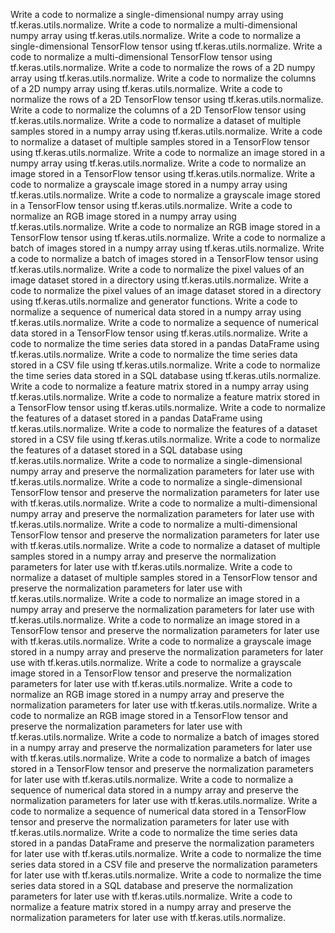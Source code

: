 Write a code to normalize a single-dimensional numpy array using tf.keras.utils.normalize.
Write a code to normalize a multi-dimensional numpy array using tf.keras.utils.normalize.
Write a code to normalize a single-dimensional TensorFlow tensor using tf.keras.utils.normalize.
Write a code to normalize a multi-dimensional TensorFlow tensor using tf.keras.utils.normalize.
Write a code to normalize the rows of a 2D numpy array using tf.keras.utils.normalize.
Write a code to normalize the columns of a 2D numpy array using tf.keras.utils.normalize.
Write a code to normalize the rows of a 2D TensorFlow tensor using tf.keras.utils.normalize.
Write a code to normalize the columns of a 2D TensorFlow tensor using tf.keras.utils.normalize.
Write a code to normalize a dataset of multiple samples stored in a numpy array using tf.keras.utils.normalize.
Write a code to normalize a dataset of multiple samples stored in a TensorFlow tensor using tf.keras.utils.normalize.
Write a code to normalize an image stored in a numpy array using tf.keras.utils.normalize.
Write a code to normalize an image stored in a TensorFlow tensor using tf.keras.utils.normalize.
Write a code to normalize a grayscale image stored in a numpy array using tf.keras.utils.normalize.
Write a code to normalize a grayscale image stored in a TensorFlow tensor using tf.keras.utils.normalize.
Write a code to normalize an RGB image stored in a numpy array using tf.keras.utils.normalize.
Write a code to normalize an RGB image stored in a TensorFlow tensor using tf.keras.utils.normalize.
Write a code to normalize a batch of images stored in a numpy array using tf.keras.utils.normalize.
Write a code to normalize a batch of images stored in a TensorFlow tensor using tf.keras.utils.normalize.
Write a code to normalize the pixel values of an image dataset stored in a directory using tf.keras.utils.normalize.
Write a code to normalize the pixel values of an image dataset stored in a directory using tf.keras.utils.normalize and generator functions.
Write a code to normalize a sequence of numerical data stored in a numpy array using tf.keras.utils.normalize.
Write a code to normalize a sequence of numerical data stored in a TensorFlow tensor using tf.keras.utils.normalize.
Write a code to normalize the time series data stored in a pandas DataFrame using tf.keras.utils.normalize.
Write a code to normalize the time series data stored in a CSV file using tf.keras.utils.normalize.
Write a code to normalize the time series data stored in a SQL database using tf.keras.utils.normalize.
Write a code to normalize a feature matrix stored in a numpy array using tf.keras.utils.normalize.
Write a code to normalize a feature matrix stored in a TensorFlow tensor using tf.keras.utils.normalize.
Write a code to normalize the features of a dataset stored in a pandas DataFrame using tf.keras.utils.normalize.
Write a code to normalize the features of a dataset stored in a CSV file using tf.keras.utils.normalize.
Write a code to normalize the features of a dataset stored in a SQL database using tf.keras.utils.normalize.
Write a code to normalize a single-dimensional numpy array and preserve the normalization parameters for later use with tf.keras.utils.normalize.
Write a code to normalize a single-dimensional TensorFlow tensor and preserve the normalization parameters for later use with tf.keras.utils.normalize.
Write a code to normalize a multi-dimensional numpy array and preserve the normalization parameters for later use with tf.keras.utils.normalize.
Write a code to normalize a multi-dimensional TensorFlow tensor and preserve the normalization parameters for later use with tf.keras.utils.normalize.
Write a code to normalize a dataset of multiple samples stored in a numpy array and preserve the normalization parameters for later use with tf.keras.utils.normalize.
Write a code to normalize a dataset of multiple samples stored in a TensorFlow tensor and preserve the normalization parameters for later use with tf.keras.utils.normalize.
Write a code to normalize an image stored in a numpy array and preserve the normalization parameters for later use with tf.keras.utils.normalize.
Write a code to normalize an image stored in a TensorFlow tensor and preserve the normalization parameters for later use with tf.keras.utils.normalize.
Write a code to normalize a grayscale image stored in a numpy array and preserve the normalization parameters for later use with tf.keras.utils.normalize.
Write a code to normalize a grayscale image stored in a TensorFlow tensor and preserve the normalization parameters for later use with tf.keras.utils.normalize.
Write a code to normalize an RGB image stored in a numpy array and preserve the normalization parameters for later use with tf.keras.utils.normalize.
Write a code to normalize an RGB image stored in a TensorFlow tensor and preserve the normalization parameters for later use with tf.keras.utils.normalize.
Write a code to normalize a batch of images stored in a numpy array and preserve the normalization parameters for later use with tf.keras.utils.normalize.
Write a code to normalize a batch of images stored in a TensorFlow tensor and preserve the normalization parameters for later use with tf.keras.utils.normalize.
Write a code to normalize a sequence of numerical data stored in a numpy array and preserve the normalization parameters for later use with tf.keras.utils.normalize.
Write a code to normalize a sequence of numerical data stored in a TensorFlow tensor and preserve the normalization parameters for later use with tf.keras.utils.normalize.
Write a code to normalize the time series data stored in a pandas DataFrame and preserve the normalization parameters for later use with tf.keras.utils.normalize.
Write a code to normalize the time series data stored in a CSV file and preserve the normalization parameters for later use with tf.keras.utils.normalize.
Write a code to normalize the time series data stored in a SQL database and preserve the normalization parameters for later use with tf.keras.utils.normalize.
Write a code to normalize a feature matrix stored in a numpy array and preserve the normalization parameters for later use with tf.keras.utils.normalize.